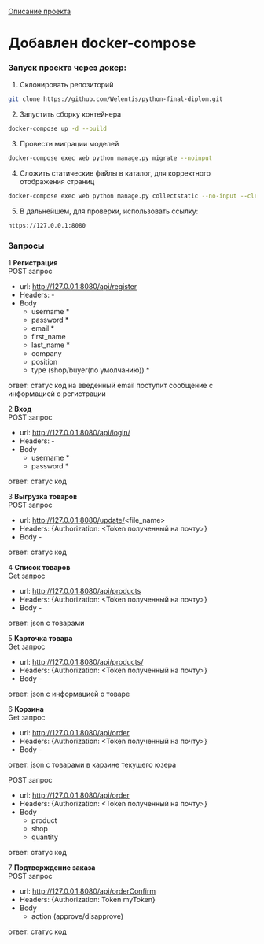 [Описание проекта](../README.md)

# Добавлен docker-compose
### Запуск проекта через докер:
1. Склонировать репозиторий
```bash
git clone https://github.com/Welentis/python-final-diplom.git
```
2. Запустить сборку контейнера
```bash
docker-compose up -d --build
```
3. Провести миграции моделей
```bash
docker-compose exec web python manage.py migrate --noinput
```
4. Сложить статические файлы в каталог, для корректного отображения страниц
```bash
docker-compose exec web python manage.py collectstatic --no-input --clear
```
5. В дальнейшем, для проверки, использовать ссылку:
```bash
https://127.0.0.1:8080
```




### Запросы

1 **Регистрация**\
POST запрос
* url: http://127.0.0.1:8080/api/register
* Headers: -
* Body
  - username *
  - password *
  - email *
  - first_name 
  - last_name *
  - company
  - position
  - type (shop/buyer(по умолчанию)) *

ответ: статус код
на введенный email поступит сообщение с информацией о регистрации 

2 **Вход**\
POST запрос
* url: http://127.0.0.1:8080/api/login/
* Headers: -
* Body
  - username *
  - password *

ответ: статус код
  

3 **Выгрузка товаров**\
POST запрос
* url: http://127.0.0.1:8080/update/<file_name>
* Headers: {Authorization: <Token полученный на почту>}
* Body -

ответ: статус код
  

4 **Список товаров**\
Get запрос
* url: http://127.0.0.1:8080/api/products
* Headers: {Authorization: <Token полученный на почту>}
* Body -

ответ: json c товарами
  


5 **Карточка товара**\
Get запрос
* url: http://127.0.0.1:8080/api/products/<id>
* Headers: {Authorization: <Token полученный на почту>}
* Body -

ответ: json с информацией о товаре
  

6 **Корзина**\
Get запрос
* url: http://127.0.0.1:8080/api/order
* Headers: {Authorization: <Token полученный на почту>}
* Body -

ответ: json с товарами в карзине текущего юзера

POST запрос
* url: http://127.0.0.1:8080/api/order
* Headers: {Authorization: <Token полученный на почту>}
* Body 
  - product
  - shop
  - quantity

ответ: статус код


7 **Подтверждение заказа**\
POST запрос
* url: http://127.0.0.1:8080/api/orderConfirm
* Headers: {Authorization: Token myToken}
* Body 
  -  action (approve/disapprove)

ответ: статус код
